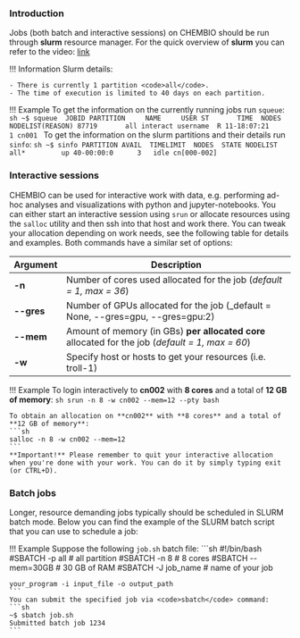 ### **Introduction**

Jobs (both batch and interactive sessions) on CHEMBIO should be run through **slurm** resource manager.
For the quick overview of **slurm** you can refer to the video: [link](https://www.youtube.com/watch?v=U42qlYkzP9k&feature=player_embedded)

!!! Information
    Slurm details:

    - There is currently 1 partition <code>all</code>.
    - The time of execution is limited to 40 days on each partition.

[//]: # (    - Constraints &#40;<code>rtx2080</code>, <code>gtx1080</code>&#41; can be used to select certain GPU architectures.)
    
!!! Example
    To get the information on the currently running jobs run <code>squeue</code>:
    ```sh
    ~$ squeue 
    JOBID PARTITION     NAME     USER ST       TIME  NODES NODELIST(REASON)
    87719       all interact username  R 11-18:07:21      1 cn001
    ```
    To get the information on the slurm partitions and their details run <code>sinfo</code>:
    ```sh
    ~$ sinfo
    PARTITION AVAIL  TIMELIMIT  NODES  STATE NODELIST
    all*         up 40-00:00:0      3   idle cn[000-002] 
    ```
### **Interactive sessions**

CHEMBIO can be used for interactive work with data, e.g. performing ad-hoc analyses and visualizations
with python and jupyter-notebooks. You can either start an interactive session using <code>srun</code> or allocate 
resources using the <code>salloc</code> utility and then ssh into that host and work there.
You can tweak your allocation depending on work needs, see the following table for details and examples.
Both commands have a similar set of options:

| Argument   | Description                                                                                      |
|------------|--------------------------------------------------------------------------------------------------|
| **-n**     | Number of cores used allocated for the job (_default = 1, max = 36_)                             |
| **--gres** | Number of GPUs allocated for the job (_default = None, --gres=gpu, --gres=gpu:2)                 |
| **--mem**  | Amount of memory (in GBs) **per allocated core** allocated for the job (_default = 1, max = 60_) |
| **-w**     | Specify host or hosts to get your resources (i.e. troll-1)                                       |

!!! Example
    To login interactively to **cn002** with **8 cores** and a total of **12 GB of memory**:
    ```sh
    srun -n 8 -w cn002 --mem=12 --pty bash
    ``` 

    To obtain an allocation on **cn002** with **8 cores** and a total of **12 GB of memory**:
    ```sh
    salloc -n 8 -w cn002 --mem=12
    ``` 
    **Important!** Please remember to quit your interactive allocation when you're done with your work. You can do it by simply typing exit (or CTRL+D).


### **Batch jobs**
Longer, resource demanding jobs typically should be scheduled in SLURM batch mode. Below you can find the example of the
SLURM batch script that you can use to schedule a job:

!!! Example
    Suppose the following <code>job.sh</code> batch file:
    ```sh
    #!/bin/bash
    #SBATCH -p all          # all partition
    #SBATCH -n 8            # 8 cores
    #SBATCH --mem=30GB      # 30 GB of RAM
    #SBATCH -J job_name     # name of your job

    your_program -i input_file -o output_path
    ```
    You can submit the specified job via <code>sbatch</code> command:
    ```sh
    ~$ sbatch job.sh
    Submitted batch job 1234
    ```
